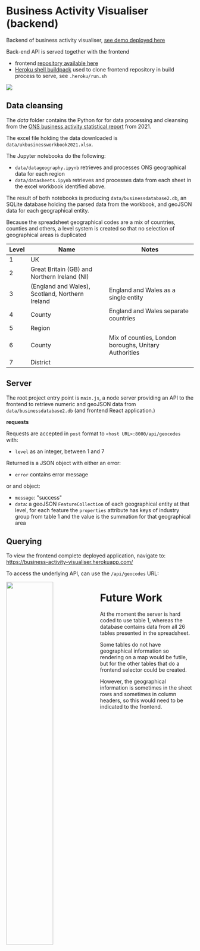 # Business Activity Visualiser (backend)

Backend of business activity visualiser, [see demo deployed here](business-activity-visualiser.vercel.app)

Back-end API is served together with the frontend 

- frontend [repository available here](https://github.com/syedtaqi95/business-activity-frontend)
- [Heroku shell buildpack](https://github.com/niteoweb/heroku-buildpack-shell) used to clone frontend repository in build process to serve, see `.heroku/run.sh`

<img src="https://i.imgur.com/OUafG0I.png"/>



## Data cleansing

The *data* folder contains the Python for for data processing and cleansing from the [ONS business activity statistical report](https://www.ons.gov.uk/businessindustryandtrade/business/activitysizeandlocation/datasets/ukbusinessactivitysizeandlocation) from 2021.

The excel file holding the data downloaded is `data/ukbusinessworkbook2021.xlsx`.

The Jupyter notebooks do the following:

- `data/datageography.ipynb` retrieves and processes ONS geographical data for each region
-  `data/datasheets.ipynb` retrieves and processes data from each sheet in the excel workbook identified above.

The result of both notebooks is producing `data/businessdatabase2.db`, an SQLite database holding the parsed data from the workbook, and geoJSON data for each geographical entity.

Because the spreadsheet geographical codes are a mix of countries, counties and others, a level system is created so that no selection of geographical areas is duplicated

| Level | Name                                            | Notes                                                 |
| ----- | ----------------------------------------------- | ----------------------------------------------------- |
| 1     | UK                                              |                                                       |
| 2     | Great Britain (GB) and Northern Ireland (NI)    |                                                       |
| 3     | (England and Wales), Scotland, Northern Ireland | England and Wales as a single entity                  |
| 4     | County                                          | England and Wales separate countries                  |
| 5     | Region                                          |                                                       |
| 6     | County                                          | Mix of counties, London boroughs, Unitary Authorities |
| 7     | District                                        |                                                       |

## Server

The root project entry point is `main.js`, a node server providing an API to the frontend to retrieve numeric and geoJSON data from `data/businessdatabase2.db` (and frontend React application.)

**requests**

Requests are accepted in `post`  format to `<host URL>:8000/api/geocodes` with:

- `level` as an integer, between 1 and 7

Returned is a JSON object with either an error:

- `error` contains error message

or and object: 

- `message`: "success"
- `data`: a geoJSON `FeatureCollection` of each geographical entity at that level, for each feature the `properties` attribute has keys of industry group from table 1 and the value is the summation for that geographical area

## Querying

To view the frontend complete deployed application, navigate to: https://business-activity-visualiser.herokuapp.com/

To access the underlying API, can use the `/api/geocodes` URL:

<img src="https://i.imgur.com/fM1JSRR.png" style="height:50%;width:50%;float:left"/>

# Future Work

At the moment the server is hard coded to use table 1, whereas the database contains data from all 26 tables presented in the spreadsheet. 

Some tables do not have geographical information so rendering on a map would be futile, but for the other tables that do a frontend selector could be created.

However, the geographical information is sometimes in the sheet rows and sometimes in column headers, so this would need to be indicated to the frontend.
